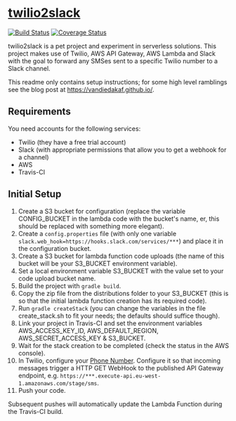 # [twilio2slack](https://vandiedakaf.github.io/)

[![Build Status](https://travis-ci.org/vandiedakaf/twilio2slack.svg?branch=master)](https://travis-ci.org/vandiedakaf/twilio2slack) [![Coverage Status](https://coveralls.io/repos/github/vandiedakaf/twilio2slack/badge.svg)](https://coveralls.io/github/vandiedakaf/twilio2slack)

twilio2slack is a pet project and experiment in serverless solutions. This project makes use of Twilio, AWS API Gateway, AWS Lambda and Slack with the goal to forward any SMSes sent to a specific Twilio number to a Slack channel.

This readme only contains setup instructions; for some high level ramblings see the blog post at https://vandiedakaf.github.io/.

## Requirements
You need accounts for the following services:
- Twilio (they have a free trial account)
- Slack (with appropriate permissions that allow you to get a webhook for a channel)
- AWS
- Travis-CI

## Initial Setup
1. Create a S3 bucket for configuration (replace the variable CONFIG_BUCKET in the lambda code with the bucket's name, er, this should be replaced with something more elegant).
1. Create a `config.properties` file (with only one variable `slack.web_hook=https://hooks.slack.com/services/***`) and place it in the configuration bucket.
1. Create a S3 bucket for lambda function code uploads (the name of this bucket will be your S3_BUCKET environment variable).
1. Set a local environment variable S3_BUCKET with the value set to your code upload bucket name.
1. Build the project with `gradle build`.
1. Copy the zip file from the distributions folder to your S3_BUCKET (this is so that the initial lambda function creation has its required code).
1. Run `gradle createStack` (you can change the variables in the file create_stack.sh to fit your needs; the defaults should suffice though).
1. Link your project in Travis-CI and set the environment variables AWS_ACCESS_KEY_ID, AWS_DEFAULT_REGION, AWS_SECRET_ACCESS_KEY & S3_BUCKET.
1. Wait for the stack creation to be completed (check the status in the AWS console).
1. In Twilio, configure your [Phone Number](https://www.twilio.com/console/phone-numbers/incoming). Configure it so that incoming messages trigger a HTTP GET WebHook to the published API Gateway endpoint, e.g. `https://***.execute-api.eu-west-1.amazonaws.com/stage/sms`.
1. Push your code.

Subsequent pushes will automatically update the Lambda Function during the Travis-CI build.
